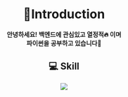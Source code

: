 # __<div align=center>👋Introduction</div>__  
__<div align=center>안녕하세요! 백엔드에 관심있고 열정적🔥 이며  
파이썬을 공부하고 있습니다📖</div>__

## __<div align=center>💻 Skill</div>__
<div align=center><a href="https://github.com/Junho-06/TIL/tree/master/Python"><img src="https://img.shields.io/badge/python-3776AB?style=flat-square&logo=python&logoColor=white"/></a></div>  
